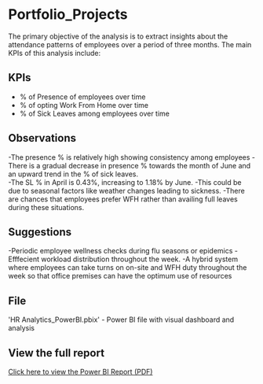 # Portfolio_Projects
The primary objective of the analysis is to extract insights about the attendance patterns of employees over a period of three months. The main KPIs of this analysis include:
## KPIs
- % of Presence of employees over time
- % of opting Work From Home over time
- % of Sick Leaves among employees over time

## Observations
-The presence % is relatively high showing consistency among employees
-There is a gradual decrease in presence % towards the month of June and an upward trend in the % of sick leaves.  
-The SL % in April is 0.43%, increasing to 1.18% by June.
-This could be due to seasonal factors like weather changes  leading to sickness. 
-There are chances that employees prefer WFH rather than availing full leaves during these situations.

## Suggestions
-Periodic employee wellness checks during flu seasons or epidemics
-Efffecient workload distribution throughout the week.
-A hybrid system where employees can take turns on on-site and WFH duty throughout the week so that office premises can have the optimum use of resources

## File
'HR Analytics_PowerBI.pbix' - Power BI file with visual dashboard and analysis

## View the full report
[Click here to view the Power BI Report (PDF)](https://drive.google.com/file/d/17JNIB896FN64a_1BcZmV1mNQnu0A4rE8/view?usp=sharing)

